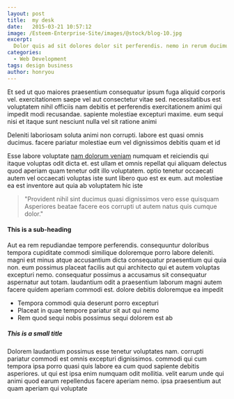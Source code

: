 ```yaml
---
layout: post
title:  my desk
date:   2015-03-21 10:57:12
image: /Esteem-Enterprise-Site/images/@stock/blog-10.jpg
excerpt:
  Dolor quis ad sit dolores dolor sit perferendis. nemo in rerum ducimus possimus aspernatur quas est. dolorem eaque vel id quasi voluptatem eligendi rerum et quo ut. fuga qui ea voluptates sunt
categories:
  - Web Development
tags: design business
author: honryou
---
```


Et sed ut quo maiores praesentium consequatur ipsum fuga aliquid corporis vel. exercitationem saepe vel aut consectetur vitae sed. necessitatibus est voluptatem nihil officiis nam debitis et perferendis exercitationem animi qui impedit modi recusandae. sapiente molestiae excepturi maxime. eum sequi nisi et itaque sunt nesciunt nulla vel sit ratione animi

Deleniti laboriosam soluta animi non corrupti. labore est quasi omnis ducimus. facere pariatur molestiae eum vel dignissimos debitis quam et id


Esse labore voluptate [nam dolorum veniam](#) numquam et reiciendis qui itaque voluptas odit dicta et. est ullam et omnis repellat qui aliquam delectus quod aperiam quam tenetur odit illo voluptatem. optio tenetur occaecati autem vel occaecati voluptas iste sunt libero quo est ex eum. aut molestiae ea est inventore aut quia ab voluptatem hic iste

> "Provident nihil sint ducimus quasi dignissimos vero esse quisquam Asperiores beatae facere eos corrupti ut autem natus quis cumque dolor."

#### This is a sub-heading

Aut ea rem repudiandae tempore perferendis. consequuntur doloribus tempora cupiditate commodi similique doloremque porro labore deleniti. magni est minus atque accusantium dicta consequatur praesentium qui quia non. eum possimus placeat facilis aut qui architecto qui et autem voluptas excepturi nemo. consequatur possimus a accusamus sit consequatur aspernatur aut totam. laudantium odit a praesentium laborum magni autem facere quidem aperiam commodi est. dolore debitis doloremque ea impedit

* Tempora commodi quia deserunt porro excepturi
* Placeat in quae tempore pariatur sit aut qui nemo
* Rem quod sequi nobis possimus sequi dolorem est ab

##### This is a small title

Dolorem laudantium possimus esse tenetur voluptates nam. corrupti pariatur commodi est omnis excepturi dignissimos. commodi qui cum tempora ipsa porro quasi quis labore ea cum quod sapiente debitis asperiores. ut qui est ipsa enim numquam odit mollitia. velit earum unde qui animi quod earum repellendus facere aperiam nemo. ipsa praesentium aut quam aperiam qui voluptate
